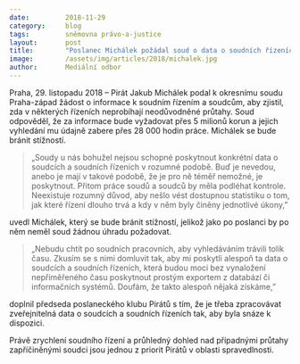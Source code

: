 ```yaml
---
date:         2018-11-29
category:     blog
tags:         sněmovna právo-a-justice
layout:       post
title:        "Poslanec Michálek požádal soud o data o soudních řízeních. Ten chce za poskytnutí informací miliony korun"
image:        /assets/img/articles/2018/michalek.jpg
author:       Mediální odbor
---
```



Praha, 29. listopadu 2018 – Pirát Jakub Michálek podal k okresnímu soudu Praha-západ žádost o informace k soudním řízením a soudcům, aby zjistil, zda v některých řízeních neprobíhají neodůvodněné průtahy. Soud odpověděl, že za informace bude vyžadovat přes 5 milionů korun a jejich vyhledání mu údajně zabere přes 28 000 hodin práce. Michálek se bude bránit stížností.

> „Soudy u nás bohužel nejsou schopné poskytnout konkrétní data o soudcích a soudních řízeních v rozumné podobě. Buď je nevedou, anebo je mají v takové podobě, že je pro ně téměř nemožné, je poskytnout. Přitom práce soudů a soudců by měla podléhat kontrole. Neexistuje rozumný důvod, aby nešlo vést dostupnou statistiku o tom, jak které řízení dlouho trvá a kdy v něm byly činěny jednotlivé úkony,” 

uvedl Michálek, který se bude bránit stížností, jelikož jako po poslanci by po něm neměl soud žádnou úhradu požadovat. 

> „Nebudu chtít po soudních pracovních, aby vyhledáváním trávili tolik času. Zkusím se s nimi domluvit tak, aby mi poskytli alespoň ta data o soudcích a soudních řízeních, která budou moci bez vynaložení nepřiměřeného času poskytnout prostým exportem z databází či informačních systémů. Doufám, že takto alespoň nějaká získáme,” 

doplnil předseda poslaneckého klubu Pirátů s tím, že je třeba zpracovávat zveřejnitelná data o soudcích a soudních řízeních tak, aby byla snáze k dispozici.

Právě zrychlení soudního řízení a průhledný dohled nad případnými průtahy zapříčiněnými soudci jsou jednou z priorit Pirátů v oblasti spravedlnosti.
